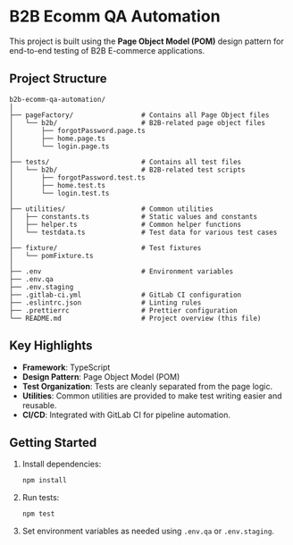 # B2B Ecomm QA Automation

This project is built using the **Page Object Model (POM)** design pattern for end-to-end testing of B2B E-commerce applications.

## Project Structure

```
b2b-ecomm-qa-automation/
│
├── pageFactory/                 # Contains all Page Object files
│   └── b2b/                     # B2B-related page object files
│       ├── forgotPassword.page.ts
│       ├── home.page.ts
│       └── login.page.ts
│
├── tests/                       # Contains all test files
│   └── b2b/                     # B2B-related test scripts
│       ├── forgotPassword.test.ts
│       ├── home.test.ts
│       └── login.test.ts
│
├── utilities/                   # Common utilities
│   ├── constants.ts             # Static values and constants
│   ├── helper.ts                # Common helper functions
│   └── testdata.ts              # Test data for various test cases
│
├── fixture/                     # Test fixtures
│   └── pomFixture.ts
│
├── .env                         # Environment variables
├── .env.qa
├── .env.staging
├── .gitlab-ci.yml               # GitLab CI configuration
├── .eslintrc.json               # Linting rules
├── .prettierrc                  # Prettier configuration
└── README.md                    # Project overview (this file)
```

## Key Highlights

- **Framework**: TypeScript
- **Design Pattern**: Page Object Model (POM)
- **Test Organization**: Tests are cleanly separated from the page logic.
- **Utilities**: Common utilities are provided to make test writing easier and reusable.
- **CI/CD**: Integrated with GitLab CI for pipeline automation.

## Getting Started

1. Install dependencies:
   ```bash
   npm install
   ```

2. Run tests:
   ```bash
   npm test
   ```

3. Set environment variables as needed using `.env.qa` or `.env.staging`.
